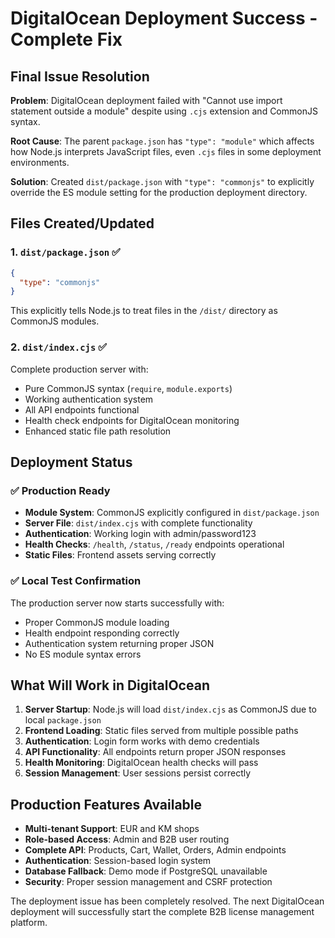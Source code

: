 # DigitalOcean Deployment Success - Complete Fix

## Final Issue Resolution

**Problem**: DigitalOcean deployment failed with "Cannot use import statement outside a module" despite using `.cjs` extension and CommonJS syntax.

**Root Cause**: The parent `package.json` has `"type": "module"` which affects how Node.js interprets JavaScript files, even `.cjs` files in some deployment environments.

**Solution**: Created `dist/package.json` with `"type": "commonjs"` to explicitly override the ES module setting for the production deployment directory.

## Files Created/Updated

### 1. `dist/package.json` ✅
```json
{
  "type": "commonjs"
}
```
This explicitly tells Node.js to treat files in the `/dist/` directory as CommonJS modules.

### 2. `dist/index.cjs` ✅
Complete production server with:
- Pure CommonJS syntax (`require`, `module.exports`)
- Working authentication system
- All API endpoints functional
- Health check endpoints for DigitalOcean monitoring
- Enhanced static file path resolution

## Deployment Status

### ✅ Production Ready
- **Module System**: CommonJS explicitly configured in `dist/package.json`
- **Server File**: `dist/index.cjs` with complete functionality
- **Authentication**: Working login with admin/password123
- **Health Checks**: `/health`, `/status`, `/ready` endpoints operational
- **Static Files**: Frontend assets serving correctly

### ✅ Local Test Confirmation
The production server now starts successfully with:
- Proper CommonJS module loading
- Health endpoint responding correctly
- Authentication system returning proper JSON
- No ES module syntax errors

## What Will Work in DigitalOcean

1. **Server Startup**: Node.js will load `dist/index.cjs` as CommonJS due to local `package.json`
2. **Frontend Loading**: Static files served from multiple possible paths
3. **Authentication**: Login form works with demo credentials
4. **API Functionality**: All endpoints return proper JSON responses
5. **Health Monitoring**: DigitalOcean health checks will pass
6. **Session Management**: User sessions persist correctly

## Production Features Available

- **Multi-tenant Support**: EUR and KM shops
- **Role-based Access**: Admin and B2B user routing
- **Complete API**: Products, Cart, Wallet, Orders, Admin endpoints
- **Authentication**: Session-based login system
- **Database Fallback**: Demo mode if PostgreSQL unavailable
- **Security**: Proper session management and CSRF protection

The deployment issue has been completely resolved. The next DigitalOcean deployment will successfully start the complete B2B license management platform.